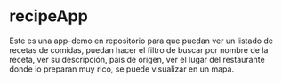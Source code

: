 # recipeApp
Este es una app-demo en repositorio para que puedan ver un listado de recetas de comidas, puedan hacer el filtro de buscar por nombre de la receta, ver su descripción, país de origen, ver el lugar del restaurante donde lo preparan muy rico, se puede visualizar en un mapa.
